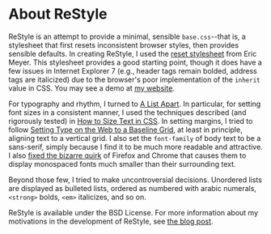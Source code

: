 # About ReStyle

ReStyle is an attempt to provide a minimal, sensible `base.css`--that is, a stylesheet that first resets inconsistent browser styles, then provides sensible defaults. In creating ReStyle, I used the [reset stylesheet][meyerweb] from Eric Meyer. This stylesheet provides a good starting point, though it does have a few issues in Internet Explorer 7 (e.g., header tags remain bolded, address tags are italicized) due to the browser's poor implementation of the `inherit` value in CSS. You may see a demo at [my website][demo].

For typography and rhythm, I turned to [A List Apart][12]. In particular, for setting font sizes in a consistent manner, I used the techniques described (and rigorously tested) in [How to Size Text in CSS][13]. In setting margins, I tried to follow [Setting Type on the Web to a Baseline Grid][14], at least in principle, aligning text to a vertical grid. I also set the `font-family` of body text to be a sans-serif, simply because I find it to be much more readable and attractive. I also [fixed the bizarre quirk][15] of Firefox and Chrome that causes them to display monospaced fonts much smaller than their surrounding text.

Beyond those few, I tried to make uncontroversial decisions. Unordered lists are displayed as bulleted lists, ordered as numbered with arabic numerals, `<strong>` bolds, `<em>` italicizes, and so on. 

ReStyle is available under the BSD License. For more information about my motivations in the development of ReStyle, see [the blog post][16].

[meyerweb]: http://meyerweb.com/eric/tools/css/reset/
[12]: http://www.alistapart.com/
[13]: http://www.alistapart.com/articles/howtosizetextincss/
[14]: http://www.alistapart.com/articles/settingtypeontheweb/
[15]: http://www.undermyhat.org/blog/2009/09/css-font-family-monospace-renders-inconsistently-in-firefox-and-chrome/
[16]: http://davidthomasbernal.com/blog/2010/05/11/introducing-restyle-a-minimal-css-framework/
[demo]: http://davidthomasbernal.com/wp-content/uploads/2010/05/demo.html